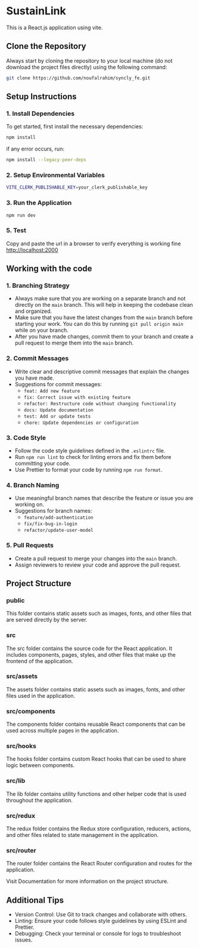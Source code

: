 # SustainLink

This is a React.js application using vite.

## Clone the Repository

Always start by cloning the repository to your local machine (do not download the project files directly) using the following command:

```bash
git clone https://github.com/noufalrahim/syncly_fe.git
```

## Setup Instructions

### 1. Install Dependencies

To get started, first install the necessary dependencies:

```bash
npm install
```
if any error occurs, run:
```bash
npm install --legacy-peer-deps
```

### 2. Setup Environmental Variables

```bash
VITE_CLERK_PUBLISHABLE_KEY=your_clerk_publishable_key
```

### 3. Run the Application

```bash
npm run dev
```

### 5. Test

Copy and paste the url in a browser to verify everything is working fine
[http://localhost:2000
](http://localhost:2000)

## Working with the code

### 1. Branching Strategy

- Always make sure that you are working on a separate branch and not directly on the `main` branch. This will help in keeping the codebase clean and organized.
- Make sure that you have the latest changes from the `main` branch before starting your work. You can do this by running `git pull origin main` while on your branch.
- After you have made changes, commit them to your branch and create a pull request to merge them into the `main` branch.

### 2. Commit Messages

- Write clear and descriptive commit messages that explain the changes you have made.
- Suggestions for commit messages:
  - `feat: Add new feature`
  - `fix: Correct issue with existing feature`
  - `refactor: Restructure code without changing functionality`
  - `docs: Update documentation`
  - `test: Add or update tests`
  - `chore: Update dependencies or configuration`

### 3. Code Style

- Follow the code style guidelines defined in the `.eslintrc` file.
- Run `npm run lint` to check for linting errors and fix them before committing your code.
- Use Prettier to format your code by running `npm run format`.

### 4. Branch Naming

- Use meaningful branch names that describe the feature or issue you are working on.
- Suggestions for branch names:
  - `feature/add-authentication`
  - `fix/fix-bug-in-login`
  - `refactor/update-user-model`

### 5. Pull Requests

- Create a pull request to merge your changes into the `main` branch.
- Assign reviewers to review your code and approve the pull request.

## Project Structure

### public

This folder contains static assets such as images, fonts, and other files that are served directly by the server.

### src

The src folder contains the source code for the React application. It includes components, pages, styles, and other files that make up the frontend of the application.

### src/assets

The assets folder contains static assets such as images, fonts, and other files used in the application.

### src/components

The components folder contains reusable React components that can be used across multiple pages in the application.

### src/hooks

The hooks folder contains custom React hooks that can be used to share logic between components.

### src/lib

The lib folder contains utility functions and other helper code that is used throughout the application.

### src/redux

The redux folder contains the Redux store configuration, reducers, actions, and other files related to state management in the application.

### src/router

The router folder contains the React Router configuration and routes for the application.

Visit Documentation for more information on the project structure.

## Additional Tips

- Version Control: Use Git to track changes and collaborate with others.
- Linting: Ensure your code follows style guidelines by using ESLint and Prettier.
- Debugging: Check your terminal or console for logs to troubleshoot issues.
